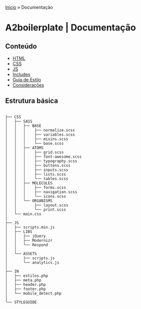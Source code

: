 [Início](../../../) » Documentação

# A2boilerplate | Documentação

## Conteúdo

* [HTML](html.md)
* [CSS](css.md)
* [JS](js.md)
* [Includes](includes.md)
* [Guia de Estilo](styleguide.md)
* [Considerações](outros.md)

## Estrutura básica

```

├── CSS
│   ├── SASS
│   │   ├── BASE
│   │   │    ├── normalize.scss
│   │   │    ├── variables.scss
│   │   │    ├── mixins.scss
│   │   │    └── base.scss
│   │   ├── ATOMS
│   │   │    ├── grid.scss
│   │   │    ├── font-awesome.scss
│   │   │    ├── typography.scss
│   │   │    ├── buttons.scss
│   │   │    ├── inputs.scss
│   │   │    ├── lists.scss
│   │   │    └── tables.scss
│   │   ├── MOLECULES
│   │   │    ├── forms.scss
│   │   │    ├── navigation.scss
│   │   │    └── icons.scss
│   │   └── ORGANISMS
│   │        ├── layout.scss
│   │        └── print.scss
│   └── main.css
│
├── JS
│   ├── scripts.min.js
│   ├── LIBS
│   │   ├── jQuery
│   │   ├── Modernizr
│	│	└── Respond
│   │
│   └── ASSETS
│       ├── scripts.js
│		└── analytics.js
│
├── IN
│   ├── estilos.php
│   ├── meta.php
│   ├── header.php
│   ├── footer.php
│   └── mobile_detect.php
│
└── STYLEGUIDE

```
